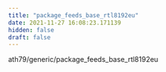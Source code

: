 ```yaml
---
title: "package_feeds_base_rtl8192eu"
date: 2021-11-27 16:08:23.171139
hidden: false
draft: false
---
```


ath79/generic/package_feeds_base_rtl8192eu

